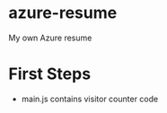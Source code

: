 # azure-resume
My own Azure resume

# First Steps 
<ul>
    <li>main.js contains visitor counter code</li> 